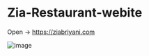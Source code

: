 # Zia-Restaurant-webite
Open -> https://ziabriyani.com

![image](https://user-images.githubusercontent.com/51194609/224619032-698b5d3d-c0c9-4da9-a4be-845623745ef4.png)
